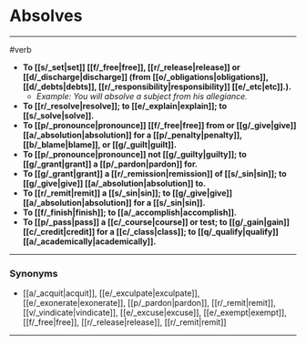 # Absolves
---
#verb
- **To [[s/_set|set]] [[f/_free|free]], [[r/_release|release]] or [[d/_discharge|discharge]] (from [[o/_obligations|obligations]], [[d/_debts|debts]], [[r/_responsibility|responsibility]] [[e/_etc|etc]].).**
	- _Example: You will absolve a subject from his allegiance._
- **To [[r/_resolve|resolve]]; to [[e/_explain|explain]]; to [[s/_solve|solve]].**
- **To [[p/_pronounce|pronounce]] [[f/_free|free]] from or [[g/_give|give]] [[a/_absolution|absolution]] for a [[p/_penalty|penalty]], [[b/_blame|blame]], or [[g/_guilt|guilt]].**
- **To [[p/_pronounce|pronounce]] not [[g/_guilty|guilty]]; to [[g/_grant|grant]] a [[p/_pardon|pardon]] for.**
- **To [[g/_grant|grant]] a [[r/_remission|remission]] of [[s/_sin|sin]]; to [[g/_give|give]] [[a/_absolution|absolution]] to.**
- **To [[r/_remit|remit]] a [[s/_sin|sin]]; to [[g/_give|give]] [[a/_absolution|absolution]] for a [[s/_sin|sin]].**
- **To [[f/_finish|finish]]; to [[a/_accomplish|accomplish]].**
- **To [[p/_pass|pass]] a [[c/_course|course]] or test; to [[g/_gain|gain]] [[c/_credit|credit]] for a [[c/_class|class]]; to [[q/_qualify|qualify]] [[a/_academically|academically]].**
---
### Synonyms
- [[a/_acquit|acquit]], [[e/_exculpate|exculpate]], [[e/_exonerate|exonerate]], [[p/_pardon|pardon]], [[r/_remit|remit]], [[v/_vindicate|vindicate]], [[e/_excuse|excuse]], [[e/_exempt|exempt]], [[f/_free|free]], [[r/_release|release]], [[r/_remit|remit]]
---
